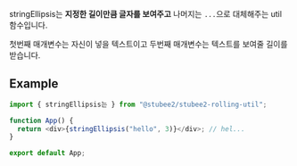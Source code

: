 stringEllipsis는 **지정한 길이만큼 글자를 보여주고** 나머지는 `...`으로 대체해주는 util 함수입니다.

첫번째 매개변수는 자신이 넣을 텍스트이고 두번째 매개변수는 텍스트를 보여줄 길이를 받습니다.

## Example

```typescript
import { stringEllipsis는 } from "@stubee2/stubee2-rolling-util";

function App() {
  return <div>{stringEllipsis("hello", 3)}</div>; // hel...
}

export default App;
```

